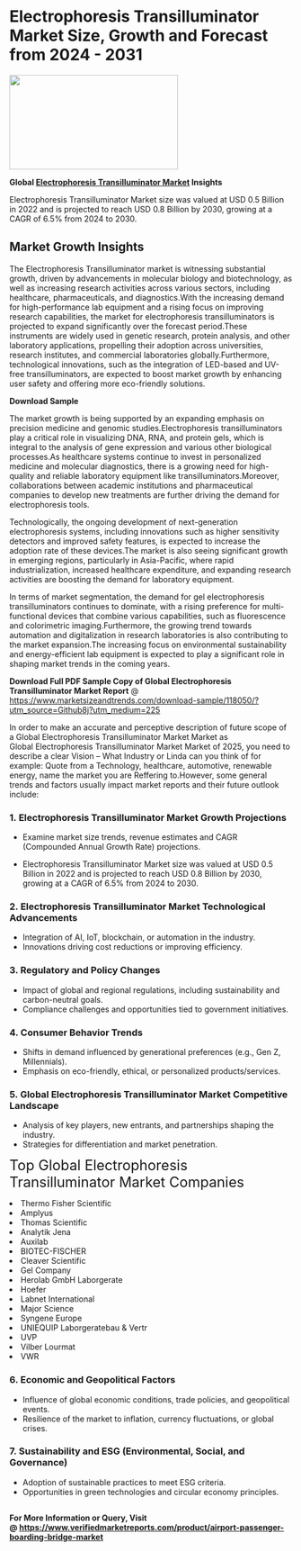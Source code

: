 <H1>Electrophoresis Transilluminator Market Size, Growth and Forecast from 2024 - 2031</H1><img class="aligncenter size-medium wp-image-584254" src="https://thirdeyenews.in/wp-content/uploads/2024/09/Global-Market-Research-300x168.jpeg" alt="" width="300" height="168" /><p><strong>Global&nbsp;<a href="https://www.marketsizeandtrends.com/download-sample/118050/?utm_source=Github8j?utm_medium=225">Electrophoresis Transilluminator Market</a> Insights</strong></p><p>Electrophoresis Transilluminator Market size was valued at USD 0.5 Billion in 2022 and is projected to reach USD 0.8 Billion by 2030, growing at a CAGR of 6.5% from 2024 to 2030.</p><p><h2>Market Growth Insights</h2> <p>The Electrophoresis Transilluminator market is witnessing substantial growth, driven by advancements in molecular biology and biotechnology, as well as increasing research activities across various sectors, including healthcare, pharmaceuticals, and diagnostics.With the increasing demand for high-performance lab equipment and a rising focus on improving research capabilities, the market for electrophoresis transilluminators is projected to expand significantly over the forecast period.These instruments are widely used in genetic research, protein analysis, and other laboratory applications, propelling their adoption across universities, research institutes, and commercial laboratories globally.Furthermore, technological innovations, such as the integration of LED-based and UV-free transilluminators, are expected to boost market growth by enhancing user safety and offering more eco-friendly solutions.</p> <p><strong>Download Sample</strong></p> <p>The market growth is being supported by an expanding emphasis on precision medicine and genomic studies.Electrophoresis transilluminators play a critical role in visualizing DNA, RNA, and protein gels, which is integral to the analysis of gene expression and various other biological processes.As healthcare systems continue to invest in personalized medicine and molecular diagnostics, there is a growing need for high-quality and reliable laboratory equipment like transilluminators.Moreover, collaborations between academic institutions and pharmaceutical companies to develop new treatments are further driving the demand for electrophoresis tools.</p> <p>Technologically, the ongoing development of next-generation electrophoresis systems, including innovations such as higher sensitivity detectors and improved safety features, is expected to increase the adoption rate of these devices.The market is also seeing significant growth in emerging regions, particularly in Asia-Pacific, where rapid industrialization, increased healthcare expenditure, and expanding research activities are boosting the demand for laboratory equipment.</p> <p>In terms of market segmentation, the demand for gel electrophoresis transilluminators continues to dominate, with a rising preference for multi-functional devices that combine various capabilities, such as fluorescence and colorimetric imaging.Furthermore, the growing trend towards automation and digitalization in research laboratories is also contributing to the market expansion.The increasing focus on environmental sustainability and energy-efficient lab equipment is expected to play a significant role in shaping market trends in the coming years.</p> <p><span class=""><strong>Download Full PDF Sample Copy of Global Electrophoresis Transilluminator Market Report</strong> @ <a href="https://www.marketsizeandtrends.com/download-sample/118050/?utm_source=Github8j?utm_medium=225" target="_blank">https://www.marketsizeandtrends.com/download-sample/118050/?utm_source=Github8j?utm_medium=225</a></span></p><p>In order to make an accurate and perceptive description of future scope of a Global&nbsp;Electrophoresis Transilluminator Market Market as Global&nbsp;Electrophoresis Transilluminator Market Market of 2025, you need to describe a clear Vision &ndash; What Industry or Linda can you think of for example: Quote from a Technology, healthcare, automotive, renewable energy, name the market you are Reffering to.However, some general trends and factors usually impact market reports and their future outlook include:</p><h3>1.&nbsp;<strong>Electrophoresis Transilluminator Market Growth Projections</strong></h3><ul><li>Examine market size trends, revenue estimates and CAGR (Compounded Annual Growth Rate) projections.</li><li><p>Electrophoresis Transilluminator Market size was valued at USD 0.5 Billion in 2022 and is projected to reach USD 0.8 Billion by 2030, growing at a CAGR of 6.5% from 2024 to 2030.</p></li></ul><h3>2.&nbsp;<strong>Electrophoresis Transilluminator Market Technological Advancements</strong></h3><ul><li>Integration of AI, IoT, blockchain, or automation in the industry.</li><li>Innovations driving cost reductions or improving efficiency.</li></ul><h3>3.&nbsp;<strong>Regulatory and Policy Changes</strong></h3><ul><li>Impact of global and regional regulations, including sustainability and carbon-neutral goals.</li><li>Compliance challenges and opportunities tied to government initiatives.</li></ul><h3>4.&nbsp;<strong>Consumer Behavior Trends</strong></h3><ul><li>Shifts in demand influenced by generational preferences (e.g., Gen Z, Millennials).</li><li>Emphasis on eco-friendly, ethical, or personalized products/services.</li></ul><h3>5.&nbsp;<strong>Global Electrophoresis Transilluminator Market Competitive Landscape</strong></h3><ul><li>Analysis of key players, new entrants, and partnerships shaping the industry.</li><li>Strategies for differentiation and market penetration.</li></ul><p data-pm-slice="1 1 []"><span style="color: inherit; font-family: inherit; font-size: 25px;">Top Global Electrophoresis Transilluminator Market Companies</span></p><div class="" data-test-id=""><p><li>Thermo Fisher Scientific</li><li> Amplyus</li><li> Thomas Scientific</li><li> Analytik Jena</li><li> Auxilab</li><li> BIOTEC-FISCHER</li><li> Cleaver Scientific</li><li> Gel Company</li><li> Herolab GmbH Laborgerate</li><li> Hoefer</li><li> Labnet International</li><li> Major Science</li><li> Syngene Europe</li><li> UNIEQUIP Laborgeratebau & Vertr</li><li> UVP</li><li> Vilber Lourmat</li><li> VWR</li></p></div><h3>6.&nbsp;<strong>Economic and Geopolitical Factors</strong></h3><ul><li>Influence of global economic conditions, trade policies, and geopolitical events.</li><li>Resilience of the market to inflation, currency fluctuations, or global crises.</li></ul><h3>7.&nbsp;<strong>Sustainability and ESG (Environmental, Social, and Governance)</strong></h3><ul><li>Adoption of sustainable practices to meet ESG criteria.</li><li>Opportunities in green technologies and circular economy principles.</li></ul><h2><strong style="font-size: 14px;">For More Information or Query, Visit @&nbsp;</strong><a style="background-color: #ffffff; font-size: 14px;" href="https://www.marketsizeandtrends.com/report/electrophoresis-transilluminator-market/" target="_blank">https://www.verifiedmarketreports.com/product/airport-passenger-boarding-bridge-market</a></h2>